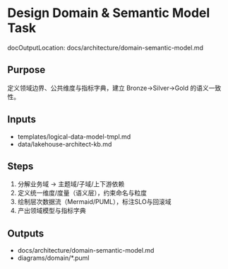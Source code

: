 # Design Domain & Semantic Model Task

docOutputLocation: docs/architecture/domain-semantic-model.md

## Purpose

定义领域边界、公共维度与指标字典，建立 Bronze→Silver→Gold 的语义一致性。

## Inputs

- templates/logical-data-model-tmpl.md
- data/lakehouse-architect-kb.md

## Steps

1. 分解业务域 → 主题域/子域/上下游依赖
2. 定义统一维度/度量（语义层），约束命名与粒度
3. 绘制层次数据流（Mermaid/PUML），标注SLO与回滚域
4. 产出领域模型与指标字典

## Outputs

- docs/architecture/domain-semantic-model.md
- diagrams/domain/\*.puml
